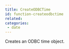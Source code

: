 ```yaml
---
title: CreateODBCTime
id: function-createodbctime
related:
categories:
 - date
---
```


Creates an ODBC time object.